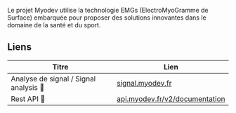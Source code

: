 Le projet Myodev utilise la technologie EMGs (ElectroMyoGramme de Surface) embarquée pour proposer des solutions innovantes dans le domaine de la santé et du sport.

## Liens

| Titre                                   | Lien                                                                           |
|-----------------------------------------|---------------------------------------------------------------------------------------|
| Analyse de signal / Signal analysis  📶 | [signal.myodev.fr](http://signal.myodev.fr) |
| Rest API                             🤖 | [api.myodev.fr/v2/documentation](http://api.myodev.fr/v2/documentation) |
